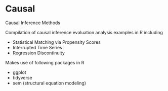 # Causal
Causal Inference Methods 

Compilation of causal inference evaluation analysis examples in R including 

* Statistical Matching via Propensity Scores
* Interrupted Time Series
* Regression Discontinuity

Makes use of following packages in R
*  ggplot
*  tidyverse
*  sem (structural equation modeling)
  
